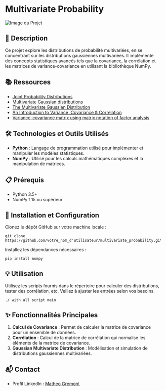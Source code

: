 # Multivariate Probability

![Image du Projet](https://th.bing.com/th/id/OIP.3q7lgAYdlP_Wz_YhD1U-5QHaD5?rs=1&pid=ImgDetMain)

## 📝 Description
Ce projet explore les distributions de probabilité multivariées, en se concentrant sur les distributions gaussiennes multivariées. Il implémente des concepts statistiques avancés tels que la covariance, la corrélation et les matrices de variance-covariance en utilisant la bibliothèque NumPy.

## 📚 Ressources
- [Joint Probability Distributions](https://www.example.com)
- [Multivariate Gaussian distributions](https://www.example.com)
- [The Multivariate Gaussian Distribution](https://www.example.com)
- [An Introduction to Variance, Covariance & Correlation](https://www.example.com)
- [Variance-covariance matrix using matrix notation of factor analysis](https://www.example.com)

## 🛠️ Technologies et Outils Utilisés
- **Python** : Langage de programmation utilisé pour implémenter et manipuler les modèles statistiques.
- **NumPy** : Utilisé pour les calculs mathématiques complexes et la manipulation de matrices.

## 📋 Prérequis
- Python 3.5+
- NumPy 1.15 ou supérieur

## 🚀 Installation et Configuration
Clonez le dépôt GitHub sur votre machine locale :
```
git clone https://github.com/votre_nom_d'utilisateur/multivariate_probability.git
```
Installez les dépendances nécessaires :
```
pip install numpy
```

## 💡 Utilisation
Utilisez les scripts fournis dans le répertoire pour calculer des distributions, tester des corrélation, etc. Veillez à ajuster les entrées selon vos besoins.
```
./ with all script main
```

## ✨ Fonctionnalités Principales
1. **Calcul de Covariance** : Permet de calculer la matrice de covariance pour un ensemble de données.
2. **Corrélation** : Calcul de la matrice de corrélation qui normalise les éléments de la matrice de covariance.
3. **Gaussian Multivariate Distribution** : Modélisation et simulation de distributions gaussiennes multivariées.

## 📬 Contact
- Profil LinkedIn : [Matheo Gremont](https://www.linkedin.com/in/matheo-gremont-aa0b41251/)
